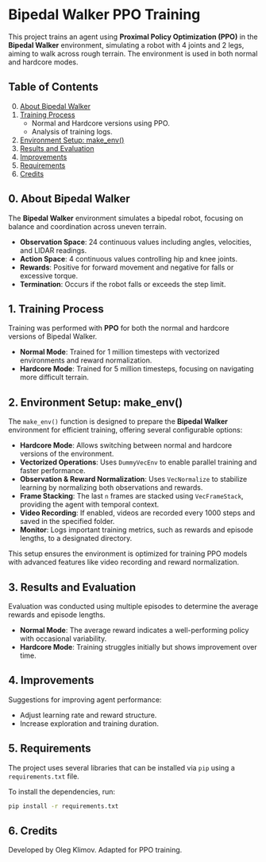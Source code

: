 # Bipedal Walker PPO Training

This project trains an agent using **Proximal Policy Optimization (PPO)** in the **Bipedal Walker** environment, simulating a robot with 4 joints and 2 legs, aiming to walk across rough terrain. The environment is used in both normal and hardcore modes.

## Table of Contents
0. [About Bipedal Walker](#about-bipedal-walker)
1. [Training Process](#training-process)
    - Normal and Hardcore versions using PPO.
    - Analysis of training logs.
2. [Environment Setup: make_env()](#environment-setup-make_env)
3. [Results and Evaluation](#results-and-evaluation)
4. [Improvements](#improvements)
5. [Requirements](#requirements)
6. [Credits](#credits)

## 0. About Bipedal Walker
The **Bipedal Walker** environment simulates a bipedal robot, focusing on balance and coordination across uneven terrain.

- **Observation Space**: 24 continuous values including angles, velocities, and LIDAR readings.
- **Action Space**: 4 continuous values controlling hip and knee joints.
- **Rewards**: Positive for forward movement and negative for falls or excessive torque.
- **Termination**: Occurs if the robot falls or exceeds the step limit.

## 1. Training Process
Training was performed with **PPO** for both the normal and hardcore versions of Bipedal Walker.

- **Normal Mode**: Trained for 1 million timesteps with vectorized environments and reward normalization.
- **Hardcore Mode**: Trained for 5 million timesteps, focusing on navigating more difficult terrain.

## 2. Environment Setup: make_env()

The `make_env()` function is designed to prepare the **Bipedal Walker** environment for efficient training, offering several configurable options:
- **Hardcore Mode**: Allows switching between normal and hardcore versions of the environment.
- **Vectorized Operations**: Uses `DummyVecEnv` to enable parallel training and faster performance.
- **Observation & Reward Normalization**: Uses `VecNormalize` to stabilize learning by normalizing both observations and rewards.
- **Frame Stacking**: The last `n` frames are stacked using `VecFrameStack`, providing the agent with temporal context.
- **Video Recording**: If enabled, videos are recorded every 1000 steps and saved in the specified folder.
- **Monitor**: Logs important training metrics, such as rewards and episode lengths, to a designated directory.

This setup ensures the environment is optimized for training PPO models with advanced features like video recording and reward normalization.

## 3. Results and Evaluation
Evaluation was conducted using multiple episodes to determine the average rewards and episode lengths.

- **Normal Mode**: The average reward indicates a well-performing policy with occasional variability.
- **Hardcore Mode**: Training struggles initially but shows improvement over time.

## 4. Improvements
Suggestions for improving agent performance:
- Adjust learning rate and reward structure.
- Increase exploration and training duration.

## 5. Requirements

The project uses several libraries that can be installed via `pip` using a `requirements.txt` file.

To install the dependencies, run:

```bash
pip install -r requirements.txt
```

## 6. Credits
Developed by Oleg Klimov. Adapted for PPO training.

